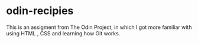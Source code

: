 # odin-recipies
This is an assigment from The Odin Project, in which I got more familiar with using HTML , CSS and learning how Git works.
